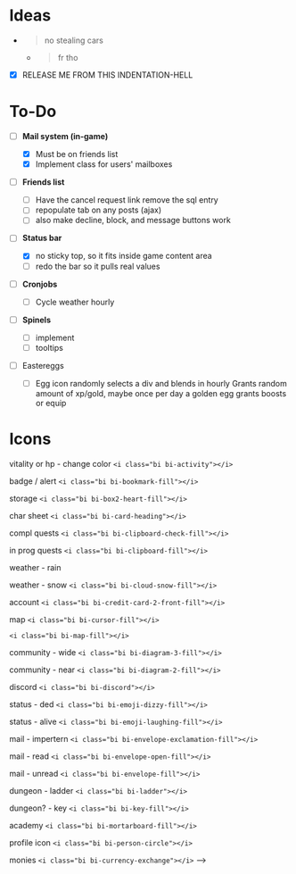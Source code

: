 # **Ideas**

- > no stealing cars
  >

  - > fr tho
    >

* [X] RELEASE ME FROM THIS INDENTATION-HELL

# To-Do

* [ ] **Mail system (in-game)**

  * [X] Must be on friends list
  * [X] Implement class for users' mailboxes
* [ ] **Friends list**

  * [ ] Have the cancel request link remove the sql entry
  * [ ] repopulate tab on any posts (ajax)
  * [ ] also make decline, block, and message buttons work
* [ ] **Status bar**

  * [X] no sticky top, so it fits inside game content area
  * [ ] redo the bar so it pulls real values
* [ ] **Cronjobs**

  * [ ] Cycle weather hourly
* [ ] **Spinels**

  * [ ] implement
  * [ ] tooltips
* [ ] Eastereggs

  * [ ] Egg icon randomly selects a div and blends in hourly
    Grants random amount of xp/gold, maybe once per day a golden egg grants boosts or equip

# Icons

  vitality or hp - change color
`<i class="bi bi-activity"></i>`

  badge / alert
`<i class="bi bi-bookmark-fill"></i>`

  storage
`<i class="bi bi-box2-heart-fill"></i>`

  char sheet
`<i class="bi bi-card-heading"></i>`

  compl quests
`<i class="bi bi-clipboard-check-fill"></i>`

  in prog quests
`<i class="bi bi-clipboard-fill"></i>`

  weather - rain

  weather - snow
`<i class="bi bi-cloud-snow-fill"></i>`

  account
`<i class="bi bi-credit-card-2-front-fill"></i>`

  map
`<i class="bi bi-cursor-fill"></i>`

`<i class="bi bi-map-fill"></i>`

  community - wide
`<i class="bi bi-diagram-3-fill"></i>`

  community - near
`<i class="bi bi-diagram-2-fill"></i>`

  discord
`<i class="bi bi-discord"></i>`

  status - ded
`<i class="bi bi-emoji-dizzy-fill"></i>`

  status - alive
`<i class="bi bi-emoji-laughing-fill"></i>`

  mail - impertern
`<i class="bi bi-envelope-exclamation-fill"></i>`

  mail - read
`<i class="bi bi-envelope-open-fill"></i>`

  mail - unread
`<i class="bi bi-envelope-fill"></i>`

  dungeon - ladder
`<i class="bi bi-ladder"></i>`

  dungeon? - key
`<i class="bi bi-key-fill"></i>`

  academy
`<i class="bi bi-mortarboard-fill"></i>`

  profile icon
`<i class="bi bi-person-circle"></i>`

  monies
`<i class="bi bi-currency-exchange"></i>`
  -->
